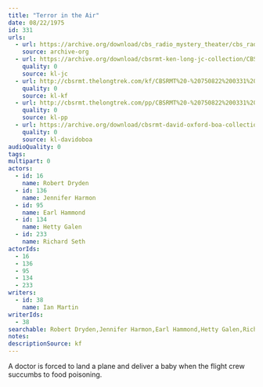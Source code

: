 ```yaml
---
title: "Terror in the Air"
date: 08/22/1975
id: 331
urls: 
  - url: https://archive.org/download/cbs_radio_mystery_theater/cbs_radio_mystery_theater-0301-0350.zip/cbs_radio_mystery_theater-0301-0350%2Fcbsrmt_0331_terror_in_the_air.mp3
    source: archive-org
  - url: https://archive.org/download/cbsrmt-ken-long-jc-collection/CBSRMT - 750822 0331 Terror In The Air vbr kb_jc.mp3
    quality: 0
    source: kl-jc
  - url: http://cbsrmt.thelongtrek.com/kf/CBSRMT%20-%20750822%200331%20Terror%20In%20The%20Air_kf.mp3
    quality: 0
    source: kl-kf
  - url: http://cbsrmt.thelongtrek.com/pp/CBSRMT%20-%20750822%200331%20Terror%20in%20the%20Air_pp.mp3
    quality: 0
    source: kl-pp
  - url: https://archive.org/download/cbsrmt-david-oxford-boa-collection/CBSRMT-750822-0331-Terror-in-the-Air-(64-44)_kf-{BoA}.mp3
    quality: 0
    source: kl-davidoboa
audioQuality: 0
tags: 
multipart: 0
actors:  
  - id: 16
    name: Robert Dryden  
  - id: 136
    name: Jennifer Harmon  
  - id: 95
    name: Earl Hammond  
  - id: 134
    name: Hetty Galen  
  - id: 233
    name: Richard Seth
actorIds:  
  - 16  
  - 136  
  - 95  
  - 134  
  - 233
writers:  
  - id: 38
    name: Ian Martin
writerIds:  
  - 38
searchable: Robert Dryden,Jennifer Harmon,Earl Hammond,Hetty Galen,Richard Seth Ian Martin
notes: 
descriptionSource: kf
---
```

A doctor is forced to land a plane and deliver a baby when the flight crew succumbs to food poisoning.
